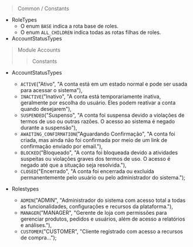 
> Common / Constants
- RoleTypes
  - O enum `BASE` indica a rota base de roles. 
  - O enum `ALL_CHILDREN` indica todas as rotas filhas de roles.
- AccountStatusTypes

> Module Accounts
>> Constants
- AccountStatusTypes
  - `ACTIVE`("Ativo", "A conta está em um estado normal e pode ser usada para acessar o sistema"),
  - `INACTIVE`("Inativo", "A conta está temporariamente inativa, geralmente por escolha do usuário. Eles podem reativar a conta quando desejarem"),
  - `SUSPENDED`("Suspenso", "A conta foi suspensa devido a violações de termos de uso ou outras razões. O acesso ao sistema é negado durante a suspensão"),
  - `AWAITING_CONFIRMATION`("Aguardando Confirmação", "A conta foi criada, mas ainda não foi confirmada por meio de um link de confirmação enviado por email."),
  - `BLOCKED`("Bloqueado", "A conta foi bloqueada devido a atividades suspeitas ou violações graves dos termos de uso. O acesso é negado até que a situação seja resolvida."),
  - `CLOSED`("Encerrado", "A conta foi encerrada ou excluída permanentemente pelo usuário ou pelo administrador do sistema.");

- Rolestypes
  - `ADMIN`("ADMIN", "Administrador do sistema com acesso total a todas as funcionalidades, configurações e recursos da plataforma."),
  - `MANAGER`("MANAGER", "Gerente de loja com permissões para gerenciar produtos, pedidos e usuários, além de acesso a relatórios e análises."),
  - `CUSTOMER`("CUSTOMER", "Cliente registrado com acesso a recursos de compra...");
>> 